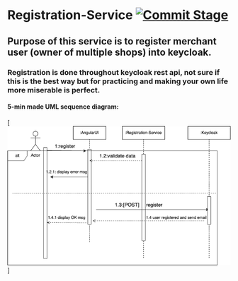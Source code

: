 # Registration-Service [![Commit Stage](https://github.com/SN-E-Commerce-CMS/Registration-Service/actions/workflows/commit-stage.yaml/badge.svg)](https://github.com/SN-E-Commerce-CMS/Registration-Service/actions/workflows/commit-stage.yaml)
## Purpose of this service is to register merchant user (owner of multiple shops) into keycloak.
### Registration is done throughout keycloak rest api, not sure if this is the best way but for practicing and making your own life more miserable is perfect.


#### 5-min made UML sequence diagram:
[![registration-sequence-flow](./diagrams/registration-flow.png)]
